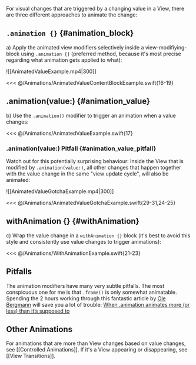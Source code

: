 For visual changes that are triggered by a changing value in a View, there are three different approaches to animate the change:

## `.animation {}` {#animation_block}

a) Apply the animated view modifiers selectively inside a view-modifiying-block using `.animation {}` (preferred method, because it's most precise regarding what animation gets applied to what):

![[AnimatedValueExample.mp4|300]]

<<< @/Animations/AnimatedValueContentBlockExample.swift{16-19}

## .animation(value:) {#animation_value}

b) Use the `.animation()` modifier to trigger an animation when a value changes:

<<< @/Animations/AnimatedValueExample.swift{17}

### .animation(value:) Pitfall {#animation_value_pitfall}

Watch out for this potentially surprising behaviour: Inside the View that is modified by `.animation(value:)`, all other changes that happen together with the value change in the same "view update cycle", will also be animated:

![[AnimatedValueGotchaExample.mp4|300]]

<<< @/Animations/AnimatedValueGotchaExample.swift{29-31,24-25}

## withAnimation {} {#withAnimation}

c) Wrap the value change in a `withAnimation {}` block (it's best to avoid this style and consistently use value changes to trigger animations):

<<< @/Animations/WithAnimationExample.swift{21-23}


## Pitfalls

The animation modifiers have many very subtle pitfalls. The most conspicuous one for me is that  `.frame()` is only somewhat animatable. Spending the 2 hours working through this fantastic article by [Ole Bergmann](https://mastodon.social/@ole@chaos.social) will save you a lot of trouble: [When .animation animates more (or less) than it’s supposed to](https://oleb.net/2022/animation-modifier-position/)

## Other Animations

For animations that are more than View changes based on value changes, see [[Controlled Animations]]. If it's a View appearing or disappearing, see [[View Transitions]].
